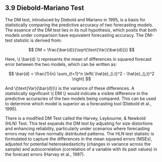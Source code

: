 <div>
  <script type="text/x-mathjax-config">
    MathJax = {
      tex: {
        inlineMath: [['$','$'], ['\\(','\\)']],
        displayMath: [['$$','$$'], ['\\[','\\]']]
      }
    };
  </script>
  <script type="text/javascript" id="MathJax-script" async
    src="https://cdn.jsdelivr.net/npm/mathjax@3/es5/tex-mml-chtml.js">
  </script>
</div>

## 3.9 Diebold-Mariano Test

The DM test, introduced by Diebold and Mariano in 1995, is a basis for statistically comparing the predictive accuracy of two forecasting models. The essence of the DM test lies in its null hypothesis, which posits that both models under comparison have equivalent forecasting accuracy. The DM-test statistic is derived from:

$$ DM = \frac{\bar{d}}{\sqrt{\text{Var}(\bar{d})}} $$

Here, \\( \bar{d} \\) represents the mean of differences in squared forecast error between the two models, which can be written as:

$$ \bar{d} = \frac{1}{n} \sum_{t=1}^n \left( \hat{e}_{i,t}^2 - \hat{e}_{j,t}^2 \right) $$

And \\(\text{Var}(\bar{d})\\) is the variance of these differences. A statistically significant \\( DM \\) would indicate a visible difference in the predictive accuracies of the two models being compared. This can be used to determine which model is superior as a forecasting tool (Diebold et al., 1995).

There is a modified DM Test called the Harvey, Leybourne, & Newbold (HLN) Test. This test expands the DM test by adjusting for size distortions and enhancing reliability, particularly under scenarios where forecasting errors may not have normally distributed patterns. The HLN test statistic is formulated to capture the differences in the mean squared errors (MSEs), adjusted for potential heteroskedasticity (changes in variance across the sample) and autocorrelation (correlation of a variable with its past values) in the forecast errors (Harvey et al., 1997).



```python

```
